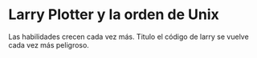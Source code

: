# Larry Plotter y la orden de Unix

Las habilidades crecen cada vez más. 
Titulo
el código de larry se vuelve cada vez más peligroso.



